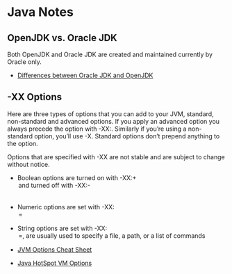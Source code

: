 # Java Notes

## OpenJDK vs. Oracle JDK
Both OpenJDK and Oracle JDK are created and maintained currently by Oracle only.
* [Differences between Oracle JDK and OpenJDK](https://stackoverflow.com/questions/22358071/differences-between-oracle-jdk-and-openjdk)

## -XX Options
Here are three types of options that you can add to your JVM, standard, non-standard and advanced options. If you apply an advanced option you always precede the option with -XX:. Similarly if you’re using a non-standard option, you’ll use -X. Standard options don’t prepend anything to the option. 

Options that are specified with -XX are not stable and are subject to change without notice.

* Boolean options are turned on with -XX:+<option> and turned off with -XX:-<option>
* Numeric options are set with -XX:<option>=<number>
* String options are set with -XX:<option>=<string>, are usually used to specify a file, a path, or a list of commands

* [JVM Options Cheat Sheet](https://zeroturnaround.com/rebellabs/jvm-options-cheat-sheet/)
* [Java HotSpot VM Options](https://www.oracle.com/technetwork/articles/java/vmoptions-jsp-140102.html)
